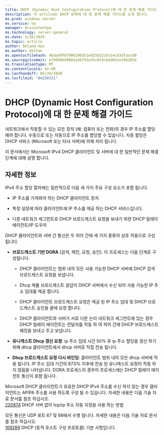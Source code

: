 ```yaml
---
title: DHCP (Dynamic Host Configuration Protocol)에 대 한 문제 해결 가이드
description: 이 artilce는 DHCP 문제에 대 한 문제 해결 가이드를 소개 합니다.
ms.prod: windows-server
ms.service: na
manager: dcscontentpm
ms.technology: server-general
ms.date: 5/26/2020
ms.topic: article
author: Deland-Han
ms.author: delhan
ms.openlocfilehash: 4bded9f879061903b1e925632a3cb4c83dfaac08
ms.sourcegitcommit: ef089864980a1d4793a35cbf4cbdd02ce1962054
ms.translationtype: MT
ms.contentlocale: ko-KR
ms.lasthandoff: 05/28/2020
ms.locfileid: "84150321"
---
```

# <a name="troubleshooting-guide-for-dynamic-host-configuration-protocol-dhcp"></a>DHCP (Dynamic Host Configuration Protocol)에 대 한 문제 해결 가이드

네트워크에서 작동할 수 있는 모든 장치 (예: 컴퓨터 또는 전화)의 경우 IP 주소를 할당 해야 합니다. 수동으로 또는 자동으로 IP 주소를 할당할 수 있습니다. 자동 할당은 DHCP 서비스 (Microsoft 또는 타사 서버)에 의해 처리 됩니다.

이 문서에서는 Microsoft IPv4 DHCP 클라이언트 및 서버에 대 한 일반적인 문제 해결 단계에 대해 설명 합니다.

## <a name="more-information"></a>자세한 정보

IPv4 주소 할당 절차에는 일반적으로 다음 세 가지 주요 구성 요소가 포함 됩니다.

- IP 주소를 가져와야 하는 DHCP 클라이언트 장치

- 특정 설정에 따라 클라이언트에 IP 주소를 제공 하는 DHCP 서비스입니다.

- 다른 네트워크 세그먼트로 DHCP 브로드캐스트 요청을 보내기 위한 DHCP 릴레이 에이전트/IP 도우미

DHCP 클라이언트와 서버 간 통신은 두 피어 간에 세 가지 종류의 상호 작용으로 구성 됩니다.

- **브로드캐스트 기반 DORA** (검색, 제안, 요청, 승인). 이 프로세스는 다음 단계로 구성됩니다.
  
    - DHCP 클라이언트는 범위 내의 모든 사용 가능한 DHCP 서버에 DHCP 검색 브로드캐스트 요청을 보냅니다.
  
    - Dhcp 제품 브로드캐스트 응답이 DHCP 서버에서 수신 되어 사용 가능한 IP 주소 임대를 제공 합니다.
  
    - DHCP 클라이언트 브로드캐스트 요청은 제공 된 IP 주소 임대 및 DHCP 브로드캐스트 승인을 끝에 요청 합니다.
  
    - DHCP 클라이언트와 서버가 서로 다른 논리 네트워크 세그먼트에 있는 경우 DHCP 릴레이 에이전트는 전달자를 작동 하 여 피어 간에 DHCP 브로드캐스트 패킷을 보내고 주고 보냅니다.

- **유니캐스트 Dhcp 갱신 요청**: ip 주소 임대 시간 50% 후 ip 주소 할당을 갱신 하기 위해 dhcp 클라이언트에서 dhcp 서버로 직접 전송 됩니다.

- **Dhcp 브로드캐스트 요청 다시 바인딩**: 클라이언트 범위 내의 모든 dhcp 서버에 적용 됩니다. IP 주소 임대 기간의 87.5% 이후에 전송 된 유니캐스트 요청이 작동 하지 않음을 나타냅니다. DORA 프로세스의 경우이 프로세스에는 DHCP 릴레이 에이전트 통신이 포함 됩니다.

Microsoft DHCP 클라이언트가 유효한 DHCP IPv4 주소를 수신 하지 않는 경우 클라이언트는 APIPA 주소를 사용 하도록 구성 될 수 있습니다. 자세한 내용은 다음 기술 자료 문서를 참조 하십시오.  
[220874](https://support.microsoft.com/help/220874) DHCP 서버 없이 tcp/ip 주소 자동 지정을 사용 하는 방법

모든 통신은 UDP 포트 67 및 68에서 수행 됩니다. 자세한 내용은 다음 기술 자료 문서를 참조 하십시오.  
[169289](https://support.microsoft.com/help/169289) DHCP (동적 호스트 구성 프로토콜) 기본 사항입니다.